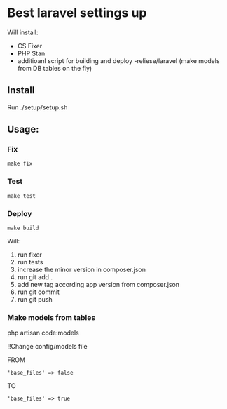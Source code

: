 # Best laravel settings up

Will install:

- CS Fixer
- PHP Stan
- additioanl script for building and deploy
-reliese/laravel (make models from DB tables on the fly)

## Install
Run ./setup/setup.sh

## Usage:

### Fix
```
make fix
```

### Test
```
make test
```


### Deploy
```
make build
```

Will:
1. run fixer
2. run tests
3. increase the minor version in composer.json
3. run git add .
4. add new tag according app version from composer.json
5. run git commit
6. run git push


### Make models from tables
php artisan code:models


!!Change config/models file

FROM
```
'base_files' => false
```

TO
```
'base_files' => true
```
